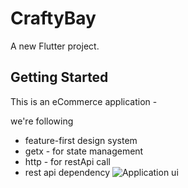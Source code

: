 # CraftyBay

A new Flutter project.

## Getting Started

This is an eCommerce application - 

we're following 

- feature-first design system 
- getx - for state management 
- http - for restApi call
- rest api dependency 
![Application ui](https://hudaenu.xyz/wp-content/uploads/2024/07/Flutter-application-1.webp)